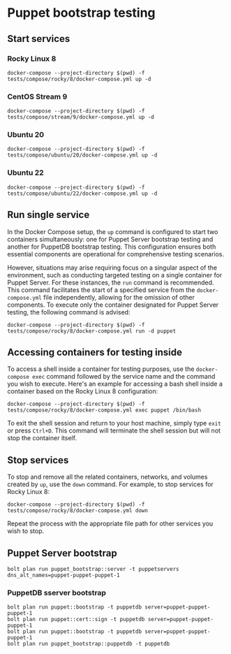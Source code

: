 # Puppet bootstrap testing

## Start services

### Rocky Linux 8

```
docker-compose --project-directory $(pwd) -f tests/compose/rocky/8/docker-compose.yml up -d
```

### CentOS Stream 9

```
docker-compose --project-directory $(pwd) -f tests/compose/stream/9/docker-compose.yml up -d
```

### Ubuntu 20

```
docker-compose --project-directory $(pwd) -f tests/compose/ubuntu/20/docker-compose.yml up -d
```

### Ubuntu 22

```
docker-compose --project-directory $(pwd) -f tests/compose/ubuntu/22/docker-compose.yml up -d
```

## Run single service

In the Docker Compose setup, the `up` command is configured to start two containers simultaneously:
one for Puppet Server bootstrap testing and another for PuppetDB bootstrap testing. This
configuration ensures both essential components are operational for comprehensive testing
scenarios.

However, situations may arise requiring focus on a singular aspect of the environment, such as
conducting targeted testing on a single container for Puppet Server. For these instances, the `run`
command is recommended. This command facilitates the start of a specified service from the
`docker-compose.yml` file independently, allowing for the omission of other components. To execute
only the container designated for Puppet Server testing, the following command is advised:

```
docker-compose --project-directory $(pwd) -f tests/compose/rocky/8/docker-compose.yml run -d puppet
```

## Accessing containers for testing inside

To access a shell inside a container for testing purposes, use the `docker-compose exec` command
followed by the service name and the command you wish to execute. Here's an example for accessing a
bash shell inside a container based on the Rocky Linux 8 configuration:

```
docker-compose --project-directory $(pwd) -f tests/compose/rocky/8/docker-compose.yml exec puppet /bin/bash
```

To exit the shell session and return to your host machine, simply type `exit` or press `Ctrl+D`.
This command will terminate the shell session but will not stop the container itself.

## Stop services

To stop and remove all the related containers, networks, and volumes created by `up`, use the `down`
command. For example, to stop services for Rocky Linux 8:

```
docker-compose --project-directory $(pwd) -f tests/compose/rocky/8/docker-compose.yml down
```

Repeat the process with the appropriate file path for other services you wish to stop.

## Puppet Server bootstrap

```
bolt plan run puppet_bootstrap::server -t puppetservers dns_alt_names=puppet-puppet-puppet-1
```

### PuppetDB sserver bootstrap

```
bolt plan run puppet::bootstrap -t puppetdb server=puppet-puppet-puppet-1
bolt plan run puppet::cert::sign -t puppetdb server=puppet-puppet-puppet-1
bolt plan run puppet::bootstrap -t puppetdb server=puppet-puppet-puppet-1
bolt plan run puppet_bootstrap::puppetdb -t puppetdb
```